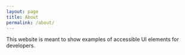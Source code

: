 ```yaml
---
layout: page
title: About
permalink: /about/
---
```

This website is meant to show examples of accessible UI elements for developers.


